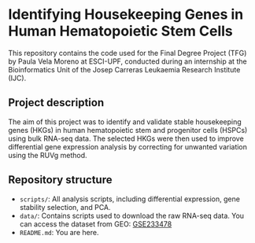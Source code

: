 # Identifying Housekeeping Genes in Human Hematopoietic Stem Cells
This repository contains the code used for the Final Degree Project (TFG) by Paula Vela Moreno at ESCI-UPF, conducted during an internship at the Bioinformatics Unit of the Josep Carreras Leukaemia Research Institute (IJC).

## Project description
The aim of this project was to identify and validate stable housekeeping genes (HKGs) in human hematopoietic stem and progenitor cells (HSPCs) using bulk RNA-seq data. The selected HKGs were then used to improve differential gene expression analysis by correcting for unwanted variation using the RUVg method.

## Repository structure
- `scripts/`: All analysis scripts, including differential expression, gene stability selection, and PCA.
- `data/`:  Contains scripts used to download the raw RNA-seq data. You can access the dataset from GEO: [GSE233478](https://www.ncbi.nlm.nih.gov/geo/query/acc.cgi?acc=GSE233478)
- `README.md`: You are here.
